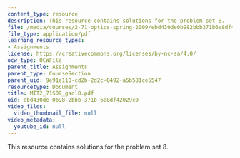 ```yaml
---
content_type: resource
description: This resource contains solutions for the problem set 8.
file: /media/courses/2-71-optics-spring-2009/ebd430de0b982bbb371b6e8df42029c0_MIT2_71S09_gsol8.pdf
file_type: application/pdf
learning_resource_types:
- Assignments
license: https://creativecommons.org/licenses/by-nc-sa/4.0/
ocw_type: OCWFile
parent_title: Assignments
parent_type: CourseSection
parent_uid: 9e91e110-cd2b-2d2c-0492-a5b581ce5547
resourcetype: Document
title: MIT2_71S09_gsol8.pdf
uid: ebd430de-0b98-2bbb-371b-6e8df42029c0
video_files:
  video_thumbnail_file: null
video_metadata:
  youtube_id: null
---
```

This resource contains solutions for the problem set 8.